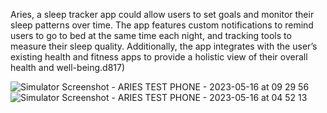 
 Aries, a sleep tracker app could allow users to set goals and monitor their sleep patterns over time. The app features custom notifications to remind users to go to bed at the same time each night, and tracking tools to measure their sleep quality. Additionally, the app integrates with the user’s existing health and fitness apps to provide a holistic view of their overall health and well-being.d817)

![Simulator Screenshot - ARIES TEST PHONE - 2023-05-16 at 09 29 56](https://github.com/Patle1234/Aries/assets/63603475/05a3f413-1dc1-4d53-9649-fff6aa8fd8d4)
![Simulator Screenshot - ARIES TEST PHONE - 2023-05-16 at 04 52 13](https://github.com/Patle1234/Aries/assets/63603475/14934a83-be63-4fdb-809d-ea3b5c0bd487)

